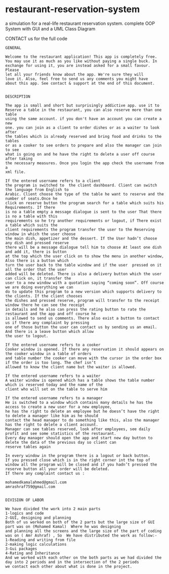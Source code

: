 # restaurant-reservation-system
a simulation for a real-life restaurant reservation system. complete OOP System with GUI and a UML Class Diagram

CONTACT us for the full code







    GENERAL

    Welcome to the restaurant application! This app is completely free. 
    You may use it as much as you like without paying a single buck. In
    exchange for using it, you are instead asked for a small favour. Please 
    let all your friends know about the app. We're sure they will 
    love it. Also, feel free to send us any comments you might have 
    about this app. See contact & support at the end of this document.


    DESCRIPTION

    The app is small and short but surprisingly addictive app. use it to
    Reserve a table in the restaurant, you can also reserve more than one table
    using the same account. if you don't have an account you can create a new
    one. you can join as a client to order dishes or as a waiter to look after
    the tables which is already reserved and bring food and drinks to the tables
    or as a cooker to see orders to prepare and also the manager can join to see
    what is going on and he have the right to delete a user off course after taking 
    the necessary measures. Once you login the app check the username from a
    xml file.

    If the entered username refers to a client
    the program is switched to  the client dashboard. Client can switch the language from English to                                             
    Arabic. Client choose the type of the table he want to reserve and the number of seats.Once he
    click on reserve button the program search for a table which suits his Requirements. If there 
    is no a table empty a message dialogue is sent to the user That there is no a table with this
    requirements so he try another requirements or logout, if There exist a table which suits the
    client requirements the program transfer the user to the Reserving window in which the user choose
    the main dish, appetizer and the dessert. If the User hadn’t choose any dish and pressed reserve
    there will be a message dialogue tell him to choose At least one dish and add it, there is button
    at the top which the user click on to show the menu in another window, Also there is a button which
    turn the user back to the table window and if the user  pressed on it all the order that the user 
    added will be deleted. There is also a delivery button which the user can click on, it transfer the
    user to a new window with a quotation saying “coming soon”. Off course we are doing everything we can
    do to update this program to a new version which supports delivery to the clients. If the client chooses
    the dishes and pressed reserve, program will transfer to the receipt window there he can see the receipt
    in details and he also can press the rating button to rate the restaurant and the app and off course he 
    is allowed to send us comments. There also exist a button to contact us if there any complaint by pressing
    one of those button the user can contact us by sending us an email. And there is a leave button which allow
    the user to logout.

    If the entered username refers to a cooker
    Cooker window is opened. If there any reservation it should appears on the cooker window in a table of orders
    and table number the cooker can move with the cursor in the order box if the order is too long. The chef isn’t
    allowed to know the client name but the waiter is allowed.

    If the entered username refers to a waiter
    A waiter window is opened which has a table shows the table number which is reserved today and the name of the
    client who will set on the table to serve him

    If the entered username refers to a manager
    He is switched to a window which contains many details he has the access to create a new user for a new employee,
    he has the right to delete an employee but he doesn’t have the right to delete a manager like him as he should 
    contact the head manager to do something like this, also the manager has the right to delete a client account.
    Manager can see tables reserved, look after employees, see daily profit and see some statistics of the restaurant.
    Every day manager should open the app and start new day button to delete the data of the previous day so client can
    reserve tables again

    In every window in the program there is a logout or back button.
    If you pressed close which is in the right corner int the top of window all the program will be closed and if you hadn’t pressed the reserve button all your order will be deleted.
    If there any complaint contact us :

    mohamedkamalahmed@gmail.com
    amrashraf759@gmail.com


    DIVISION OF LABOR

    We have divided the work into 2 main parts
    1-logics and code 
    2-GUI, designing and planning
    Both of us worked on both of the 2 parts but the large size of GUI part was on (Mohamed Kamal)  Where he was designing
    and planning all the screens and the large size of the part of coding was on ( Amr Ashraf) , So  We have distributed the work as follow:-
    1-Reading and writing from file                 
    2-making logic calculations
    3-Gui packages
    4-Rating and Inheritance
    And we worked with each other on the both parts as we had divided the day into 2 periods and in the intersection of the 2 periods
    we contact each other about what is done in the project.
